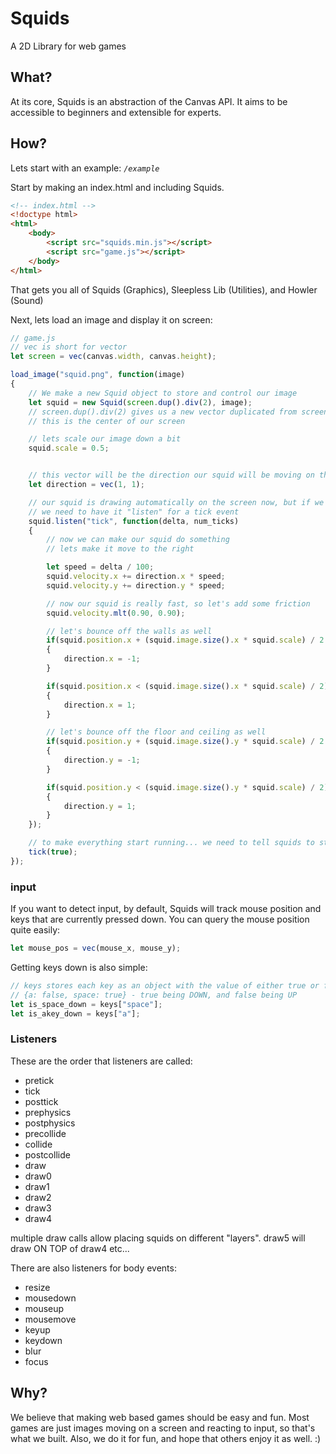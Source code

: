 # Squids

A 2D Library for web games

## What?

At its core, Squids is an abstraction of the Canvas API. It aims to be accessible to beginners and extensible for experts.


## How?
Lets start with an example: _`/example`_

Start by making an index.html and including Squids.
```html
<!-- index.html -->
<!doctype html>
<html>
	<body>
		<script src="squids.min.js"></script>
		<script src="game.js"></script>
	</body>
</html>
```

That gets you all of Squids (Graphics), Sleepless Lib (Utilities), and Howler (Sound)

Next, lets load an image and display it on screen:
```js
// game.js
// vec is short for vector
let screen = vec(canvas.width, canvas.height);

load_image("squid.png", function(image)
{
	// We make a new Squid object to store and control our image
	let squid = new Squid(screen.dup().div(2), image);
	// screen.dup().div(2) gives us a new vector duplicated from screen divided by two
	// this is the center of our screen

	// lets scale our image down a bit
	squid.scale = 0.5;


	// this vector will be the direction our squid will be moving on the x and y axis
	let direction = vec(1, 1);

	// our squid is drawing automatically on the screen now, but if we want our squid to move
	// we need to have it "listen" for a tick event
	squid.listen("tick", function(delta, num_ticks)
	{
		// now we can make our squid do something
		// lets make it move to the right

		let speed = delta / 100;
		squid.velocity.x += direction.x * speed;
		squid.velocity.y += direction.y * speed;

		// now our squid is really fast, so let's add some friction
		squid.velocity.mlt(0.90, 0.90);

		// let's bounce off the walls as well
		if(squid.position.x + (squid.image.size().x * squid.scale) / 2 >= screen.x)
		{
			direction.x = -1;
		}

		if(squid.position.x < (squid.image.size().x * squid.scale) / 2)
		{
			direction.x = 1;
		}

		// let's bounce off the floor and ceiling as well
		if(squid.position.y + (squid.image.size().y * squid.scale) / 2 >= screen.y)
		{
			direction.y = -1;
		}

		if(squid.position.y < (squid.image.size().y * squid.scale) / 2)
		{
			direction.y = 1;
		}
	});

	// to make everything start running... we need to tell squids to start ticking
	tick(true);
});
```

### input
If you want to detect input, by default, Squids will track mouse position and keys that are currently pressed down.
You can query the mouse position quite easily:
```js
let mouse_pos = vec(mouse_x, mouse_y);
```

Getting keys down is also simple:
```js
// keys stores each key as an object with the value of either true or false for down/up
// {a: false, space: true} - true being DOWN, and false being UP
let is_space_down = keys["space"];
let is_akey_down = keys["a"];
```

### Listeners

These are the order that listeners are called:
- pretick
- tick
- posttick
- prephysics
- postphysics
- precollide
- collide
- postcollide
- draw
- draw0
- draw1
- draw2
- draw3
- draw4

multiple draw calls allow placing squids on different "layers". draw5 will draw ON TOP of draw4 etc...

There are also listeners for body events:
- resize
- mousedown
- mouseup
- mousemove
- keyup
- keydown
- blur
- focus

## Why?
We believe that making web based games should be easy and fun. Most games are just images moving on a screen and reacting to input, so that's what we built.
Also, we do it for fun, and hope that others enjoy it as well. :)
